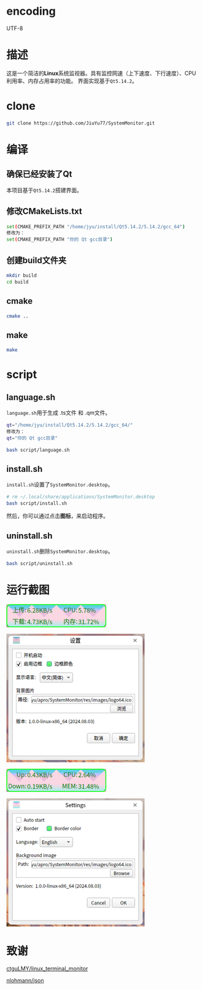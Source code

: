 # encoding
UTF-8

# 描述
这是一个简洁的**Linux**系统监视器。具有监控网速（上下速度、下行速度）、CPU利用率、内存占用率的功能。
界面实现基于`Qt5.14.2`。

# clone
```bash
git clone https://github.com/JiuYu77/SystemMonitor.git
```

# 编译
## 确保已经安装了Qt
本项目基于`Qt5.14.2`搭建界面。

## 修改CMakeLists.txt
```bash
set(CMAKE_PREFIX_PATH "/home/jyu/install/Qt5.14.2/5.14.2/gcc_64")
修改为：
set(CMAKE_PREFIX_PATH "你的 Qt gcc目录")
```

## 创建build文件夹
```bash
mkdir build
cd build
```

## cmake
```bash
cmake ..
```

## make
```bash
make
```
# script

## language.sh
`language.sh`用于生成 .ts文件 和 .qm文件。

```bash
qt="/home/jyu/install/Qt5.14.2/5.14.2/gcc_64/"
修改为：
qt="你的 Qt gcc目录"
```

```bash
bash script/language.sh
```

## install.sh
`install.sh`设置了`SystemMonitor.desktop`。
```bash
# rm ~/.local/share/applications/SystemMonitor.desktop
bash script/install.sh
```
然后，你可以通过点击**图标**，来启动程序。

## uninstall.sh
`uninstall.sh`删除`SystemMonitor.desktop`。
```bash
bash script/uninstall.sh
```

# 运行截图
![](res/images/readme_01.png)

![](res/images/readme_02.png)

![](res/images/readme_03_English.png)

![](res/images/readme_04_English.png)

# 致谢
[ctguLMY/linux_terminal_monitor](https://github.com/ctguLMY/linux_terminal_monitor)

[nlohmann/json](https://github.com/nlohmann/json)

